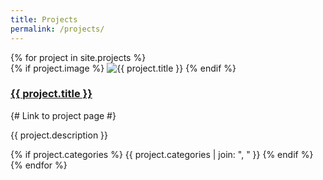 ```yaml
---
title: Projects
permalink: /projects/ 
---
```


<div class="grid">
  {% for project in site.projects %}
    <div class="grid__item">
      <div class="project-card">
        {% if project.image %}
          <img src="{{ project.image }}" alt="{{ project.title }}">
        {% endif %}
        <h3><a href="{{ project.url }}">{{ project.title }}</a></h3> {# Link to project page #}
        <p>{{ project.description }}</p>
         <div class="project-meta">
          {% if project.categories %}
            <span class="project-category">{{ project.categories | join: ", " }}</span>
          {% endif %}
        </div>
      </div>
    </div>
  {% endfor %}
</div>